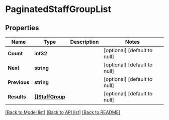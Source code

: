 # PaginatedStaffGroupList

## Properties
Name | Type | Description | Notes
------------ | ------------- | ------------- | -------------
**Count** | **int32** |  | [optional] [default to null]
**Next** | **string** |  | [optional] [default to null]
**Previous** | **string** |  | [optional] [default to null]
**Results** | [**[]StaffGroup**](StaffGroup.md) |  | [optional] [default to null]

[[Back to Model list]](../README.md#documentation-for-models) [[Back to API list]](../README.md#documentation-for-api-endpoints) [[Back to README]](../README.md)


